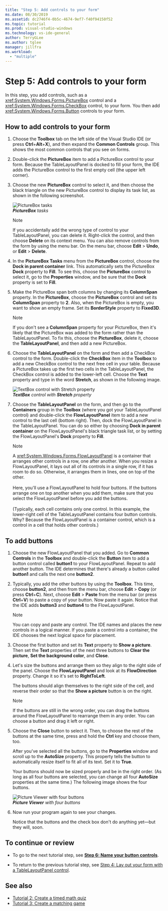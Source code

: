 ```yaml
---
title: "Step 5: Add controls to your form"
ms.date: 08/30/2019
ms.assetid: dc2746f4-0b5c-4674-9ef7-f40f94150f52
ms.topic: tutorial
ms.prod: visual-studio-windows
ms.technology: vs-ide-general
author: TerryGLee
ms.author: tglee
manager: jillfra
ms.workload:
  - "multiple"
---
```

# Step 5: Add controls to your form

In this step, you add controls, such as a <xref:System.Windows.Forms.PictureBox> control and a <xref:System.Windows.Forms.CheckBox> control, to your form. You then add <xref:System.Windows.Forms.Button> controls to your form.

## How to add controls to your form

1. Choose the **Toolbox** tab on the left side of the Visual Studio IDE (or press **Ctrl**+**Alt**+**X**), and then expand the **Common Controls** group. This shows the most common controls that you see on forms.

1. Double-click the **PictureBox** item to add a PictureBox control to your form. Because the TableLayoutPanel is docked to fill your form, the IDE adds the PictureBox control to the first empty cell (the upper left corner).

1. Choose the new **PictureBox** control to select it, and then choose the black triangle on the new PictureBox control to display its task list, as shown in the following screenshot.

    ![PictureBox tasks](../ide/media/express_pictureboxtasks.png)<br/>****PictureBox*** *tasks**

    > [!NOTE]
    > If you accidentally add the wrong type of control to your TableLayoutPanel, you can delete it. Right-click the control, and then choose **Delete** on its context menu. You can also remove controls from the form by using the menu bar. On the menu bar, choose **Edit** > **Undo**, or **Edit** > **Delete**.

1. In the **PictureBox Tasks** menu from the **PictureBox** control, choose the **Dock in parent container** link. This automatically sets the PictureBox **Dock** property to **Fill**. To see this, choose the **PictureBox** control to select it, go to the **Properties** window, and be sure that the **Dock** property is set to **Fill**.

1. Make the PictureBox span both columns by changing its **ColumnSpan** property. In the **PictureBox**, choose the **PictureBox** control and set its **ColumnSpan** property to **2**. Also, when the PictureBox is empty, you want to show an empty frame. Set its **BorderStyle** property to **Fixed3D**.

    > [!NOTE]
    > If you don't see a **ColumnSpan** property for your PictureBox, then it's likely that the PictureBox was added to the form rather than the TableLayoutPanel. To fix this, choose the **PictureBox**, delete it, choose the **TableLayoutPanel**, and then add a new PictureBox.

1. Choose the **TableLayoutPanel** on the form and then add a CheckBox control to the form. Double-click the **CheckBox** item in the **Toolbox** to add a new CheckBox control to the next free cell in your table. Because a PictureBox takes up the first two cells in the TableLayoutPanel, the CheckBox control is added to the lower-left cell. Choose the **Text** property and type in the word **Stretch**, as shown in the following image.

    ![TextBox control with Stretch property](../ide/media/express_pictureviewercheckbox.png)<br/>***TextBox*** *control with* ***Stretch*** *property*

1. Choose the **TableLayoutPanel** on the form, and then go to the **Containers** group in the **Toolbox** (where you got your TableLayoutPanel control) and double-click the **FlowLayoutPanel** item to add a new control to the last cell (bottom right). Then, dock the FlowLayoutPanel in the TableLayoutPanel. You can do so either by choosing **Dock in parent container** on the FlowLayoutPanel's black triangle task list, or by setting the FlowLayoutPanel's **Dock** property to **Fill**.

    > [!NOTE]
    > A <xref:System.Windows.Forms.FlowLayoutPanel> is a container that arranges other controls in a row, one after another. When you resize a FlowLayoutPanel, it lays out all of its controls in a single row, if it has room to do so. Otherwise, it arranges them in lines, one on top of the other. <br/><br/>Here, you'll use a FlowLayoutPanel to hold four buttons. If the buttons arrange one on top another when you add them, make sure that you select the FlowLayoutPanel before you add the buttons. <br/><br/>(Typically, each cell contains only one control. In this example, the lower-right cell of the TableLayoutPanel contains four button controls. Why?  Because the FlowLayoutPanel is a container control, which is a control in a cell that holds other controls.)

## To add buttons

1. Choose the new FlowLayoutPanel that you added. Go to **Common Controls** in the **Toolbox** and double-click the **Button** item to add a button control called **button1** to your FlowLayoutPanel. Repeat to add another button. The IDE determines that there's already a button called **button1** and calls the next one **button2**.

1. Typically, you add the other buttons by using the **Toolbox**. This time, choose **button2**, and then from the menu bar, choose **Edit** > **Copy** (or press **Ctrl**+**C**). Next, choose **Edit** > **Paste** from the menu bar (or press **Ctrl**+**V**) to paste a copy of your button. Now paste it again. Notice that the IDE adds **button3** and **button4** to the FlowLayoutPanel.

    > [!NOTE]
    > You can copy and paste any control. The IDE names and places the new controls in a logical manner. If you paste a control into a container, the IDE chooses the next logical space for placement.

1. Choose the first button and set its **Text** property to **Show a picture**. Then set the **Text** properties of the next three buttons to **Clear the picture**, **Set the background color**, and **Close**.

1. Let's size the buttons and arrange them so they align to the right side of the panel. Choose the **FlowLayoutPanel** and look at its **FlowDirection** property. Change it so it's set to **RightToLeft**.

   The buttons should align themselves to the right side of the cell, and reverse their order so that the **Show a picture** button is on the right.

    > [!NOTE]
    > If the buttons are still in the wrong order, you can drag the buttons around the FlowLayoutPanel to rearrange them in any order. You can choose a button and drag it left or right.

1. Choose the **Close** button to select it. Then, to choose the rest of the buttons at the same time, press and hold the **Ctrl** key and choose them, too.

   After you've selected all the buttons, go to the **Properties** window and scroll up to the **AutoSize** property. This property tells the button to automatically resize itself to fit all of its text. Set it to **True**.

   Your buttons should now be sized properly and be in the right order. (As long as all four buttons are selected, you can change all four **AutoSize** properties at the same time.) The following image shows the four buttons.

    ![Picture Viewer with four buttons](../ide/media/express_autosize.png)<br/>***Picture Viewer*** *with four buttons*

1. Now run your program again to see your changes.

   Notice that the buttons and the check box don't do anything yet&mdash;but they will, soon.

## To continue or review

* To go to the next tutorial step, see **[Step 6: Name your button controls](../ide/step-6-name-your-button-controls.md)**.

* To return to the previous tutorial step, see [Step 4: Lay out your form with a TableLayoutPanel control](../ide/step-4-lay-out-your-form-with-a-tablelayoutpanel-control.md).

## See also

* [Tutorial 2: Create a timed math quiz](tutorial-2-create-a-timed-math-quiz.md)
* [Tutorial 3: Create a matching game](tutorial-3-create-a-matching-game.md)
